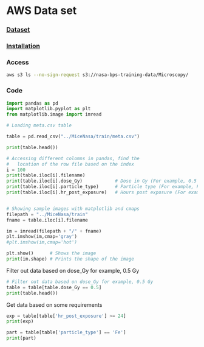 # AWS Data set

### [Dataset](https://registry.opendata.aws/bps_microscopy/)

### [Installation](https://aws.amazon.com/cli/)

### Access
```bash
aws s3 ls --no-sign-request s3://nasa-bps-training-data/Microscopy/
```

### Code
```py
import pandas as pd
import matplotlib.pyplot as plt
from matplotlib.image import imread

# Loading meta.csv table

table = pd.read_csv("../MiceNasa/train/meta.csv")

print(table.head())

# Accessing different colomns in pandas, find the 
#   location of the row file based on the index
i = 100
print(table.iloc[i].filename)
print(table.iloc[i].dose_Gy)            # Dose in Gy (For example, 0.5 Gy)
print(table.iloc[i].particle_type)      # Particle type (For example, Fe, X-ray, etc.)
print(table.iloc[i].hr_post_exposure)   # Hours post exposure (For example, 0, 1, 2, 3, etc...)


# Showing sample images with matplotlib and cmaps
filepath = "../MiceNasa/train"
fname = table.iloc[i].filename

im = imread(filepath + "/" + fname)
plt.imshow(im,cmap='gray')
#plt.imshow(im,cmap='hot')

plt.show()      # Shows the image
print(im.shape) # Prints the shape of the image
```

Filter out data based on dose_Gy for example, 0.5 Gy
```py
# Filter out data based on dose_Gy for example, 0.5 Gy
table = table[table.dose_Gy == 0.5]
print(table.head())
```

Get data based on some requirements
```py
exp = table[table['hr_post_exposure'] >= 24]
print(exp)

part = table[table['particle_type'] == 'Fe']
print(part)
```
